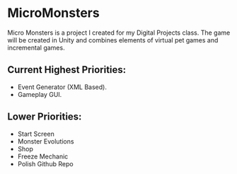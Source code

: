 # MicroMonsters
Micro Monsters is a project I created for my Digital Projects class. The game will be created in Unity and combines elements of virtual pet games and incremental games.

## Current Highest Priorities:

* Event Generator (XML Based).
* Gameplay GUI.

## Lower Priorities:

* Start Screen
* Monster Evolutions
* Shop
* Freeze Mechanic
* Polish Github Repo
